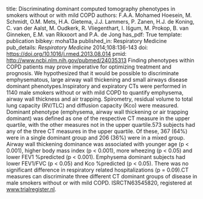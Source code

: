 title: Discriminating dominant computed tomography phenotypes in smokers without or with mild COPD
authors: F.A.A. Mohamed Hoesein, M. Schmidt, O.M. Mets, H.A. Gietema, J.J. Lammers, P. Zanen, H.J. de Koning, C. van der Aalst, M. Oudkerk, R. Vliegenthart, I. Išgum, M. Prokop, B. van Ginneken, E.M. van Rikxoort and P.A. de Jong
has_pdf: True
template: publication
bibkey: moha13a
published_in: Respiratory Medicine
pub_details: <i>Respiratory Medicine</i> 2014;108:136-143
doi: https://doi.org/10.1016/j.rmed.2013.08.014
pmid: http://www.ncbi.nlm.nih.gov/pubmed/24035313
Finding phenotypes within COPD patients may prove imperative for optimizing treatment and prognosis. We hypothesized that it would be possible to discriminate emphysematous, large airway wall thickening and small airways disease dominant phenotypes.Inspiratory and expiratory CTs were performed in 1140 male smokers without or with mild COPD to quantify emphysema, airway wall thickness and air trapping. Spirometry, residual volume to total lung capacity (RV/TLC) and diffusion capacity (Kco) were measured. Dominant phenotype (emphysema, airway wall thickening or air trapping dominant) was defined as one of the respective CT measure in the upper quartile, with the other measures not in the upper quartile.573 subjects had any of the three CT measures in the upper quartile. Of these, 367 (64\%) were in a single dominant group and 206 (36\%) were in a mixed group. Airway wall thickening dominance was associated with younger age (p < 0.001), higher body mass index (p < 0.001), more wheezing (p < 0.05) and lower FEV1 \%predicted (p < 0.001). Emphysema dominant subjects had lower FEV1/FVC (p < 0.05) and Kco \%predicted (p < 0.05). There was no significant difference in respiratory related hospitalizations (p = 0.09).CT measures can discriminate three different CT dominant groups of disease in male smokers without or with mild COPD. ISRCTN63545820, registered at www.trialregister.nl.

